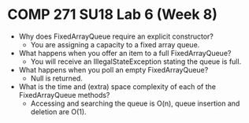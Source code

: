# COMP 271 SU18 Lab 6 (Week 8)

- Why does FixedArrayQueue require an explicit constructor?
  - You are assigning a capacity to a fixed array queue.
- What happens when you offer an item to a full FixedArrayQueue?
  - You will receive an IllegalStateException stating the queue is full.
- What happens when you poll an empty FixedArrayQueue?
  - Null is returned. 
- What is the time and (extra) space complexity of each of the FixedArrayQueue methods?
  - Accessing and searching the queue is O(n), queue insertion and deletion are O(1).
